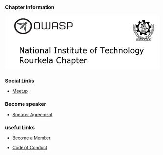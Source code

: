### Chapter Information
![OWASP NIT Rourkela](assets/images/OWASP_NITR_LOGO_1.png
"OWASP NIT Rourkela Chapter")


### Social Links
* [Meetup](#)


### Become speaker

* [Speaker Agreement](https://www.owasp.org/index.php/Speaker_Agreement)


### useful Links
* [Become a Member](https://www.owasp.org/index.php/Membership)

* [Code of Conduct](https://www.owasp.org/index.php/Governance/Conference_Policies)

